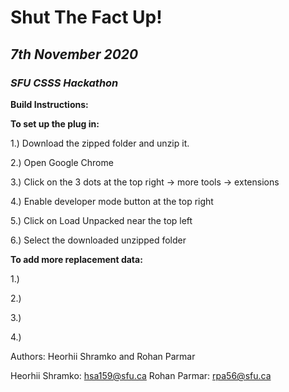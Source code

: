 # **Shut The Fact Up!** 

## *7th November 2020*

### *SFU CSSS Hackathon*

**Build Instructions:**

**To set up the plug in:**

1.) Download the zipped folder and unzip it.

2.) Open Google Chrome

3.) Click on the 3 dots at the top right -> more tools -> extensions

4.) Enable developer mode button at the top right

5.) Click on Load Unpacked near the top left

6.) Select the downloaded unzipped folder

**To add more replacement data:**

1.)

2.)

3.)

4.)


Authors: Heorhii Shramko and Rohan Parmar

Heorhii Shramko: hsa159@sfu.ca
Rohan Parmar: rpa56@sfu.ca
